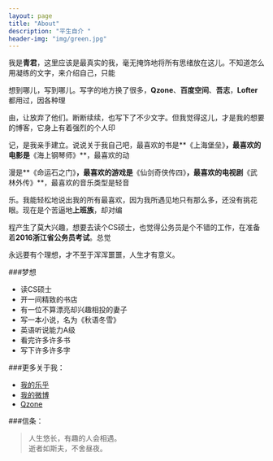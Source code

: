 ```yaml
---
layout: page
title: "About"
description: "平生自介 "
header-img: "img/green.jpg"
---
```



我是**青君**，这里应该是最真实的我，毫无掩饰地将所有思绪放在这儿。不知道怎么用凝练的文字，来介绍自己，只能

想到哪儿，写到哪儿。写字的地方换了很多，**Qzone**、**百度空间**、**吾志**，**Lofter**都用过，因各种理

由，让放弃了他们。断断续续，也写下了不少文字。但我觉得这儿，才是我的想要的博客，它身上有着强烈的个人印

记，是我亲手建立。说说关于我自己吧，最喜欢的书是**《上海堡垒》**，最喜欢的电影是**《海上钢琴师》**，最喜欢的动

漫是**《命运石之门》**，最喜欢的游戏是**《仙剑奇侠传四》**，最喜欢的电视剧**《武林外传》**，最喜欢的音乐类型是轻音

乐。我能轻松地说出我的所有最喜欢，因为我所遇见地只有那么多，还没有挑花眼。现在是个苦逼地**上班族**，却对编

程产生了莫大兴趣，想要去读个CS硕士，也觉得公务员是个不错的工作，在准备着**2016浙江省公务员考试**。总觉

永远要有个理想，才不至于浑浑噩噩，人生才有意义。

###梦想


- 读CS硕士
- 开一间精致的书店
- 有一位不算漂亮却兴趣相投的妻子
- 写一本小说，名为《秋语冬雪》
- 英语听说能力A级
- 看完许多许多书
- 写下许多许多字

###更多关于我：


- [我的乐乎](http://hiiloveyou.lofter.com/)
- [我的微博](http://weibo.com/iwangu)
- [Qzone](http://user.qzone.qq.com/919094850//)


###信条：


>人生悠长，有趣的人会相遇。  
逝者如斯夫，不舍昼夜。










